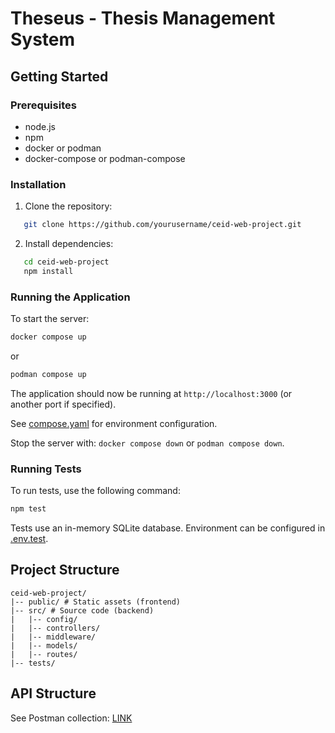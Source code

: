 # Theseus - Thesis Management System

## Getting Started

### Prerequisites

- node.js
- npm
- docker or podman
- docker-compose or podman-compose

### Installation

1. Clone the repository:

```bash
   git clone https://github.com/yourusername/ceid-web-project.git
```

2. Install dependencies:

```bash
   cd ceid-web-project
   npm install
```

### Running the Application

To start the server:

```bash
docker compose up
```

or

```bash
podman compose up
```

The application should now be running at `http://localhost:3000` (or another port if specified).

See [compose.yaml](./compose.yaml) for environment configuration.

Stop the server with: `docker compose down` or `podman compose down`.

### Running Tests

To run tests, use the following command:

```bash
npm test
```

Tests use an in-memory SQLite database. Environment can be configured in [.env.test](./.env.test).

## Project Structure

```text
ceid-web-project/
|-- public/ # Static assets (frontend)
|-- src/ # Source code (backend)
|   |-- config/
|   |-- controllers/
|   |-- middleware/
|   |-- models/
|   |-- routes/
|-- tests/
```

## API Structure

See Postman collection: [LINK](https://vasilismylonas-6137673.postman.co/workspace/Vasilis-Mylonas's-Workspace~bdb1c1e8-077b-415a-8162-22e0b9bd75ec/collection/44259023-63d0ae2b-e09c-49fe-a222-e0101989a819?action=share&creator=44259023&active-environment=44259023-a78b3f97-8acb-4fdb-8ac2-2b5e6e229a23)
